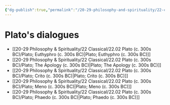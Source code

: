 ```yaml
---
{"dg-publish":true,"permalink":"/20-29-philosophy-and-spirituality/22-classical/22-02-plato-c-300s-bc/22-02-plato-c-300s-bc/"}
---
```



# Plato's dialogues 

- [[20-29 Philosophy & Spirituality/22 Classical/22.02 Plato (c. 300s BC)/Plato; Euthyphro (c. 300s BC)\|Plato; Euthyphro (c. 300s BC)]]
- [[20-29 Philosophy & Spirituality/22 Classical/22.02 Plato (c. 300s BC)/Plato; The Apology (c. 300s BC)\|Plato; The Apology (c. 300s BC)]]
- [[20-29 Philosophy & Spirituality/22 Classical/22.02 Plato (c. 300s BC)/Plato; Crito (c. 300s BC)\|Plato; Crito (c. 300s BC)]]
- [[20-29 Philosophy & Spirituality/22 Classical/22.02 Plato (c. 300s BC)/Plato; Meno (c. 300s BC)\|Plato; Meno (c. 300s BC)]]
- [[20-29 Philosophy & Spirituality/22 Classical/22.02 Plato (c. 300s BC)/Plato; Phaedo (c. 300s BC)\|Plato; Phaedo (c. 300s BC)]]